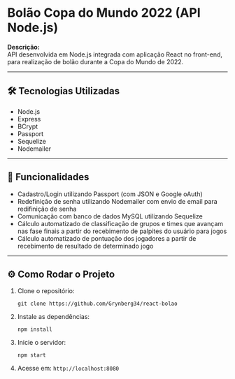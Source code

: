 
# Bolão Copa do Mundo 2022 (API Node.js)

**Descrição:**  
API desenvolvida em Node.js integrada com aplicação React no front-end, para realização de bolão durante a Copa do Mundo de 2022.

---

## 🛠 Tecnologias Utilizadas

- Node.js
- Express
- BCrypt
- Passport
- Sequelize
- Nodemailer
 
---

## 🚀 Funcionalidades

- Cadastro/Login utilizando Passport (com JSON e Google oAuth)
- Redefinição de senha utilizando Nodemailer com envio de email para redifinição de senha
- Comunicação com banco de dados MySQL utilizando Sequelize
- Cálculo automatizado de classificação de grupos e times que avançam nas fase finais a partir do recebimento de palpites do usuário para jogos
- Cálculo automatizado de pontuação dos jogadores a partir de recebimento de resultado de determinado jogo


---

## ⚙️ Como Rodar o Projeto

1. Clone o repositório:  
   ```
   git clone https://github.com/Grynberg34/react-bolao
   ```
2. Instale as dependências:  
   ```
   npm install
   ```
3. Inicie o servidor:  
   ```
   npm start
   ```
4. Acesse em: `http://localhost:8080`